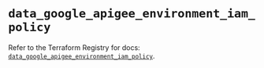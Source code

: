 # `data_google_apigee_environment_iam_policy`

Refer to the Terraform Registry for docs: [`data_google_apigee_environment_iam_policy`](https://registry.terraform.io/providers/hashicorp/google-beta/6.20.0/docs/data-sources/google_apigee_environment_iam_policy).
